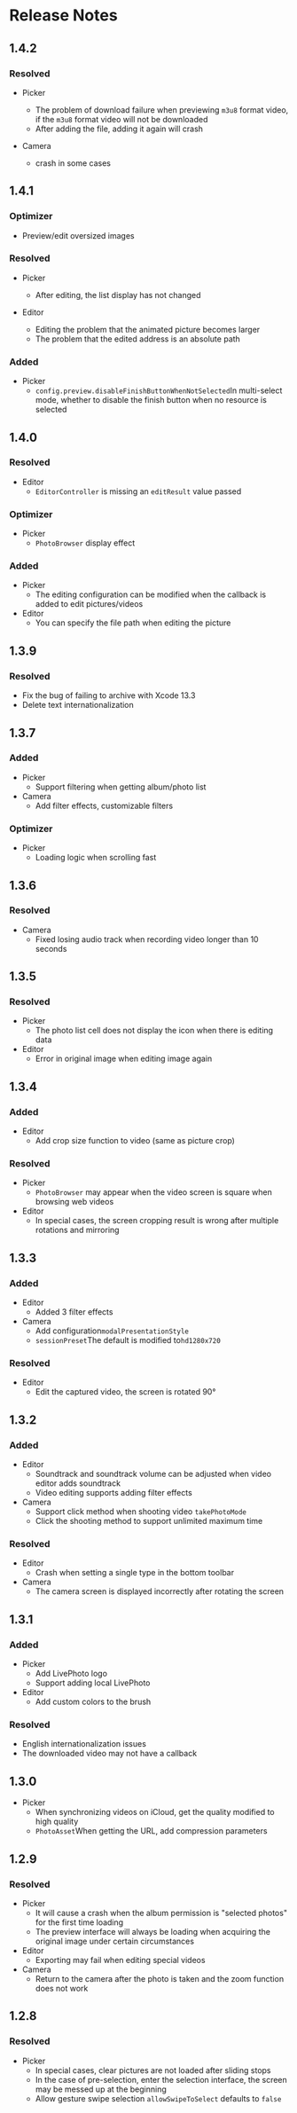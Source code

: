 # Release Notes

## 1.4.2

### Resolved

- Picker
  - The problem of download failure when previewing `m3u8` format video, if the `m3u8` format video will not be downloaded
  - After adding the file, adding it again will crash

- Camera
  - crash in some cases

## 1.4.1

### Optimizer

- Preview/edit oversized images

### Resolved

- Picker
  - After editing, the list display has not changed

- Editor
  - Editing the problem that the animated picture becomes larger
  - The problem that the edited address is an absolute path
  
### Added

- Picker
  - `config.preview.disableFinishButtonWhenNotSelected`In multi-select mode, whether to disable the finish button when no resource is selected

## 1.4.0

### Resolved

- Editor
  - `EditorController` is missing an `editResult` value passed

### Optimizer

- Picker
  - `PhotoBrowser` display effect

### Added

- Picker
  - The editing configuration can be modified when the callback is added to edit pictures/videos
- Editor
  - You can specify the file path when editing the picture

## 1.3.9

### Resolved

- Fix the bug of failing to archive with Xcode 13.3
- Delete text internationalization

## 1.3.7

### Added

- Picker
  - Support filtering when getting album/photo list
- Camera
  - Add filter effects, customizable filters

### Optimizer

- Picker
  - Loading logic when scrolling fast

## 1.3.6

### Resolved

- Camera
  - Fixed losing audio track when recording video longer than 10 seconds

## 1.3.5

### Resolved

- Picker
  - The photo list cell does not display the icon when there is editing data
- Editor
  - Error in original image when editing image again

## 1.3.4

### Added

- Editor
  - Add crop size function to video (same as picture crop)
  
### Resolved

- Picker
  - `PhotoBrowser` may appear when the video screen is square when browsing web videos
- Editor
  - In special cases, the screen cropping result is wrong after multiple rotations and mirroring

## 1.3.3

### Added

- Editor
  - Added 3 filter effects
- Camera
  - Add configuration`modalPresentationStyle`
  - `sessionPreset`The default is modified to`hd1280x720`
  
### Resolved

- Editor
  - Edit the captured video, the screen is rotated 90°

## 1.3.2

### Added

- Editor
  - Soundtrack and soundtrack volume can be adjusted when video editor adds soundtrack
  - Video editing supports adding filter effects
- Camera
  - Support click method when shooting video `takePhotoMode`
  - Click the shooting method to support unlimited maximum time
  
### Resolved

- Editor
  - Crash when setting a single type in the bottom toolbar
- Camera
  - The camera screen is displayed incorrectly after rotating the screen
  
## 1.3.1

### Added
 
- Picker
  - Add LivePhoto logo
  - Support adding local LivePhoto
- Editor
  - Add custom colors to the brush

### Resolved

- English internationalization issues
- The downloaded video may not have a callback

## 1.3.0

- Picker
  - When synchronizing videos on iCloud, get the quality modified to high quality
  - `PhotoAsset`When getting the URL, add compression parameters

## 1.2.9

### Resolved

- Picker
  - It will cause a crash when the album permission is "selected photos" for the first time loading
  - The preview interface will always be loading when acquiring the original image under certain circumstances
- Editor
  - Exporting may fail when editing special videos
- Camera
  - Return to the camera after the photo is taken and the zoom function does not work

## 1.2.8

### Resolved

- Picker
  - In special cases, clear pictures are not loaded after sliding stops
  - In the case of pre-selection, enter the selection interface, the screen may be messed up at the beginning
  - Allow gesture swipe selection `allowSwipeToSelect` defaults to `false`
